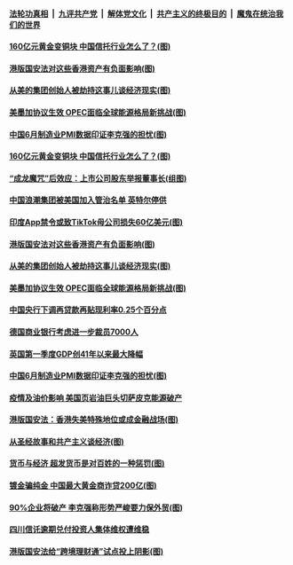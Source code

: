 ####  [法轮功真相](../../../../basic/blob/master/README.md?t=07020931) &nbsp;|&nbsp; [九评共产党](../../../../9ping.md/blob/master/README.md?t=07020931) &nbsp;|&nbsp; [解体党文化](../../../../jtdwh.md/blob/master/README.md?t=07020931)  &nbsp;|&nbsp; [共产主义的终极目的](../../../../gczydzjmd.md/blob/master/README.md?t=07020931) &nbsp;|&nbsp; [魔鬼在统治我们的世界](../../../../mgztzwmdsj.md/blob/master/README.md?t=07020931) 

#### [160亿元黄金变铜块 中国信托行业怎么了？(图)](../pages/p5/938358.md?t=07020931) 

#### [港版国安法对这些香港资产有负面影响(图)](../pages/p5/938357.md?t=07020931) 

#### [从美的集团创始人被劫持这事儿谈经济现实(图)](../pages/p5/938344.md?t=07020931) 

#### [美墨加协议生效 OPEC面临全球能源格局新挑战(图)](../pages/p5/938340.md?t=07020931) 


#### [中国6月制造业PMI数据印证李克强的担忧(图)](../pages/p5/938245.md?t=07020931) 

#### [160亿元黄金变铜块 中国信托行业怎么了？(图)](../pages/p5/938358.md?t=07020931) 

#### [“成龙魔咒”后效应：上市公司股东举报董事长(组图)](../pages/p5/938368.md?t=07020931) 

#### [中国浪潮集团被美国加入管治名单 英特尔停供](../pages/p5/938365.md?t=07020931) 

#### [印度App禁令或致TikTok母公司损失60亿美元(图)](../pages/p5/938364.md?t=07020931) 

#### [港版国安法对这些香港资产有负面影响(图)](../pages/p5/938357.md?t=07020931) 

#### [从美的集团创始人被劫持这事儿谈经济现实(图)](../pages/p5/938344.md?t=07020931) 

#### [美墨加协议生效 OPEC面临全球能源格局新挑战(图)](../pages/p5/938340.md?t=07020931) 


#### [中国央行下调再贷款再贴现利率0.25个百分点](../pages/p5/938264.md?t=07020931) 

#### [德国商业银行考虑进一步裁员7000人](../pages/p5/938262.md?t=07020931) 

#### [英国第一季度GDP创41年以来最大降幅](../pages/p5/938261.md?t=07020931) 

#### [中国6月制造业PMI数据印证李克强的担忧(图)](../pages/p5/938245.md?t=07020931) 

#### [疫情及油价影响 美国页岩油巨头切萨皮克能源破产](../pages/p5/938232.md?t=07020931) 

#### [港版国安法：香港失美特殊地位或成金融战场(图)](../pages/p5/938230.md?t=07020931) 

#### [从圣经故事和共产主义谈经济(图)](../pages/p5/938133.md?t=07020931) 

#### [货币与经济 超发货币是对百姓的一种惩罚(图)](../pages/p5/938130.md?t=07020931) 

#### [镀金骗纯金 中国最大黄金商诈贷200亿(图)](../pages/p5/938160.md?t=07020931) 

#### [90%企业将破产 李克强称形势严峻要力保外贸(图)](../pages/p5/938142.md?t=07020931) 

#### [四川信讬逾期兑付投资人集体维权遭维稳](../pages/p5/938159.md?t=07020931) 

#### [港版国安法给“跨境理财通”试点投上阴影(图)](../pages/p5/938156.md?t=07020931) 

